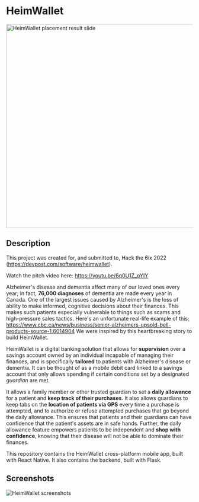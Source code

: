 # HeimWallet

<img width="550" alt="HeimWallet placement result slide" src="https://github.com/jx-zheng/heimwallet/assets/43159579/63bb6909-54b3-4878-992e-bfe9a18cbdaf">

## Description

This project was created for, and submitted to, Hack the 6ix 2022 (https://devpost.com/software/heimwallet).

Watch the pitch video here: https://youtu.be/6q0U1Z_pYIY

Alzheimer's disease and dementia affect many of our loved ones every year; in fact, **76,000 diagnoses** of  dementia are made every year in Canada. One of the largest issues caused by Alzheimer's is the loss of ability to make informed, cognitive decisions about their finances. This makes such patients especially vulnerable to things such as scams and high-pressure sales tactics. Here's an unfortunate real-life example of this: https://www.cbc.ca/news/business/senior-alzheimers-upsold-bell-products-source-1.6014904 We were inspired by this heartbreaking story to build HeimWallet.

HeimWallet is a digital banking solution that allows for **supervision** over a savings account owned by an individual incapable of managing their finances, and is specifically **tailored** to patients with Alzheimer's disease or dementia. It can be thought of as a mobile debit card linked to a savings account that only allows spending if certain conditions set by a designated *guardian* are met.

It allows a family member or other trusted guardian to set a **daily allowance** for a patient and **keep track of their purchases**. It also allows guardians to keep tabs on the **location of patients via GPS** every time a purchase is attempted, and to authorize or refuse attempted purchases that go beyond the daily allowance. This ensures that patients and their guardians can have confidence that the patient's assets are in safe hands. Further, the daily allowance feature empowers patients to be independent and **shop with confidence**, knowing that their disease will not be able to dominate their finances.

This repository contains the HeimWallet cross-platform mobile app, built with React Native. It also contains the backend, built with Flask.

## Screenshots
![HeimWallet screenshots](https://github.com/jx-zheng/heimwallet/assets/43159579/1655ef31-092d-431e-8676-ee9db759225f)

